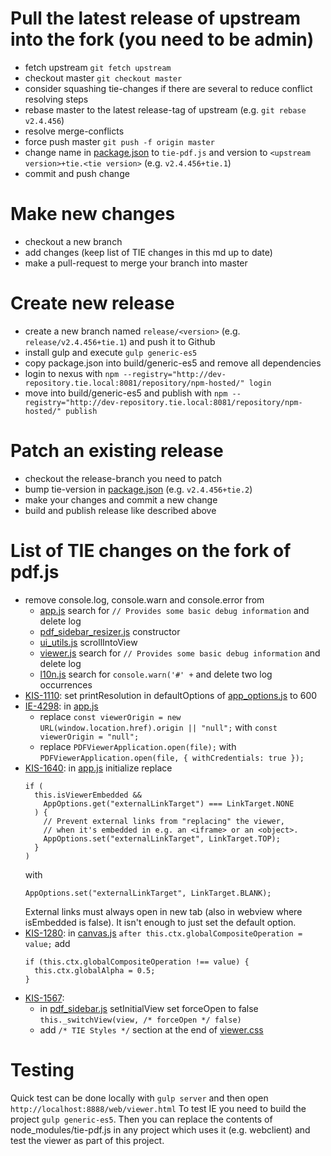# Pull the latest release of upstream into the fork (you need to be admin)
* fetch upstream `git fetch upstream`
* checkout master `git checkout master`
* consider squashing tie-changes if there are several to reduce conflict resolving steps
* rebase master to the latest release-tag of upstream (e.g. `git rebase v2.4.456`)
* resolve merge-conflicts
* force push master `git push -f origin master`
* change name in [package.json](package.json) to `tie-pdf.js` and version to `<upstream version>+tie.<tie version>` (e.g. `v2.4.456+tie.1`)
* commit and push change

# Make new changes
* checkout a new branch
* add changes (keep list of TIE changes in this md up to date)
* make a pull-request to merge your branch into master

# Create new release
* create a new branch named `release/<version>` (e.g. `release/v2.4.456+tie.1`) and push it to Github
* install gulp and execute `gulp generic-es5`
* copy package.json into build/generic-es5 and remove all dependencies
* login to nexus with `npm --registry="http://dev-repository.tie.local:8081/repository/npm-hosted/" login`
* move into build/generic-es5 and publish with `npm --registry="http://dev-repository.tie.local:8081/repository/npm-hosted/" publish`

# Patch an existing release
* checkout the release-branch you need to patch
* bump tie-version in [package.json](package.json) (e.g. `v2.4.456+tie.2`)
* make your changes and commit a new change
* build and publish release like described above

# List of TIE changes on the fork of pdf.js
* remove console.log, console.warn and console.error from
  * [app.js](./web/app.js) search for `// Provides some basic debug information` and delete log
  * [pdf_sidebar_resizer.js](./web/pdf_sidebar_resizer.js) constructor
  * [ui_utils.js](./web/ui_utils.js) scrollIntoView
  * [viewer.js](./examples/mobile-viewer/viewer.js) search for `// Provides some basic debug information` and delete log
  * [l10n.js](./external/webL10n/l10n.js) search for `console.warn('#' +` and delete two log occurrences
* [KIS-1110](https://jira.tie.ch/browse/KIS-1110): set printResolution in defaultOptions of [app_options.js](./web/app_options.js) to 600
* [IE-4298](https://jira.tie.ch/browse/IE-4298): in [app.js](./web/app.js)
  * replace `const viewerOrigin = new URL(window.location.href).origin || "null";` with `const viewerOrigin = "null";`
  * replace `PDFViewerApplication.open(file);` with `PDFViewerApplication.open(file, { withCredentials: true });`
* [KIS-1640](https://jira.tie.ch/browse/KIS-1640): in [app.js](./web/app.js) initialize replace
  ```
  if (
    this.isViewerEmbedded &&
      AppOptions.get("externalLinkTarget") === LinkTarget.NONE
    ) {
      // Prevent external links from "replacing" the viewer,
      // when it's embedded in e.g. an <iframe> or an <object>.
      AppOptions.set("externalLinkTarget", LinkTarget.TOP);
    }
  )
  ```
  with 
  ```
  AppOptions.set("externalLinkTarget", LinkTarget.BLANK);
  ```
  External links must always open in new tab (also in webview where isEmbedded is false). It isn't enough to just set the default option.
* [KIS-1280](https://jira.tie.ch/browse/KIS-1280): in [canvas.js](./src/display/canvas.js) `after this.ctx.globalCompositeOperation = value;` add 
  ```
  if (this.ctx.globalCompositeOperation !== value) {
    this.ctx.globalAlpha = 0.5;
  }
  ```
* [KIS-1567](https://jira.tie.ch/browse/KIS-1567): 
  * in [pdf_sidebar.js](./web/pdf_sidebar.js) setInitialView set forceOpen to false `this._switchView(view, /* forceOpen */ false)`
  * add `/* TIE Styles */` section at the end of [viewer.css](./web/viewer.css)
  
# Testing
Quick test can be done locally with `gulp server` and then open `http://localhost:8888/web/viewer.html`
To test IE you need to build the project `gulp generic-es5`.
Then you can replace the contents of node_modules/tie-pdf.js in any project which uses it (e.g. webclient) and test the viewer as part of this project.
